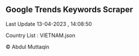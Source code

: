 

## Google Trends Keywords Scraper 
 
Last Update 13-04-2023 , 14:08:50

Country List :
VIETNAM.json



© Abdul Muttaqin 
